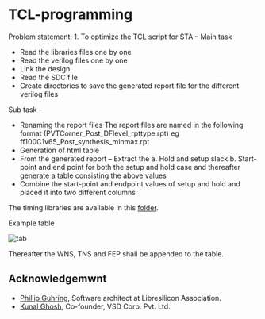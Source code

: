 # TCL-programming
Problem statement:
    1. To optimize the TCL script for STA – Main task

  - Read the libraries files one by one
  - Read the verilog files one by one 
  - Link the design
  - Read the SDC file
  - Create directories to save the generated report file for the different verilog files  

Sub task – 
 - Renaming the report files
       The report files are named in the following format (PVTCorner_Post_DFlevel_rpttype.rpt) eg ff100C1v65_Post_synthesis_minmax.rpt
 -  Generation of html table
   - From the generated report – Extract the 
     a. Hold and setup slack b. Start-point and end point for both the setup and hold case and thereafter generate a table consisting the above values
   - Combine the start-point and endpoint values of setup and hold and placed it into two different columns
   
   The timing libraries are available in this [folder](https://github.com/Geetima2021/vsdpcvrd/tree/main/resources/timing_libs).
    
 Example table 
 
 
 ![tab](https://user-images.githubusercontent.com/63381455/182808943-87f2ecb2-b665-46f1-b5e5-4a56f88fc0f0.png)
 
 
 Thereafter the WNS, TNS and FEP shall be appended to the table.
 
 ## Acknowledgemwnt
 
- [Phillip Guhring](https://github.com/thesourcerer8), Software architect at Libresilicon Association.
- [Kunal Ghosh](https://github.com/kunalg123), Co-founder, VSD Corp. Pvt. Ltd.
 
